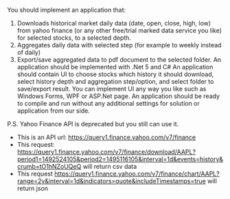 You should implement an application that:
1.	Downloads historical market daily data (date, open, close, high, low) from yahoo finance (or any other free/trial marked data service you like) for selected stocks, to a selected depth.
2.	Aggregates daily data with selected step (for example to weekly instead of daily)
3.	Export/save aggregated data to pdf document to the selected folder.
An application should be implemented with .Net 5 and C#
An application should contain UI to choose stocks which history it should download, select history depth and aggregation step/option, and select folder to save/export result.
You can implement UI any way you like such as Windows Forms, WPF or ASP.Net page.
An application should be ready to compile and run without any additional settings for solution or application from our side.

P.S. Yahoo Finance API is deprecated but you still can use it.
* This is an API url: https://query1.finance.yahoo.com/v7/finance
* This request: https://query1.finance.yahoo.com/v7/finance/download/AAPL?period1=1492524105&period2=1495116105&interval=1d&events=history&crumb=tO1hNZoUQeQ will return csv data
* This request https://query1.finance.yahoo.com/v7/finance/chart/AAPL?range=2y&interval=1d&indicators=quote&includeTimestamps=true will return json

